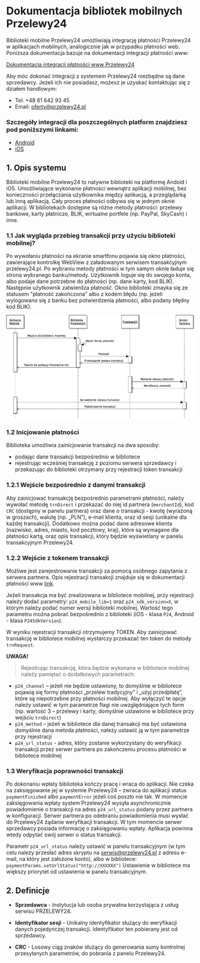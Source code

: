 # Dokumentacja bibliotek mobilnych Przelewy24

Biblioteki mobilne Przelewy24 umożliwiają integrację płatności Przelewy24 w aplikacjach mobilnych, analogicznie jak w przypadku płatności web. Poniższa dokumentacja bazuje na dokumentacji integracji płatności www:

[Dokumentacja integracji płatności www Przelewy24](https://www.przelewy24.pl/storage/app/media/pobierz/Instalacja/przelewy24_dokumentacja_3.2.pdf)


Aby móc dokonać integracji z systemem Przelewy24 niezbędne są dane sprzedawcy. Jeżeli ich nie posiadasz, możesz je uzyskać kontaktując się z działem handlowym:
- Tel: +48 61 642 93 45
- Email: <oferty@przelewy24.pl>


### Szczegóły integracji dla poszczególnych platform znajdziesz pod poniższymi linkami:

- [Android](https://github.com/przelewy24/p24-mobile-lib-android)
- [iOS](https://github.com/przelewy24/p24-mobile-lib-ios)

## 1. Opis systemu

Biblioteki mobilne Przelewy24 to natywne biblioteki na platformę Andoid i iOS. Umożliwiające wykonanie płatności
wewnątrz aplikacji mobilnej, bez konieczności przełączania użytkownika między aplikacją, a
przeglądarką lub inną aplikacją. Cały proces płatności odbywa się w jednym oknie aplikacji.
W bibliotekach dostępne są różne metody płatności: przelewy bankowe, karty płatnicze, BLIK, wirtualne portfele (np. PayPal, SkyCash) i inne.

### 1.1 Jak wygląda przebieg transakcji przy użyciu biblioteki mobilnej?

Po wywołaniu płatności na ekranie smartfonu pojawia się okno płatności, zawierające
kontrolkę WebView z załadowanym serwisem transakcyjnym przelewy24.pl. Po wybraniu
metody płatności w tym samym oknie ładuje się strona wybranego banku/metody. Użytkownik loguje się do swojego konta,
albo podaje dane potrzebne do płatności (np. dane karty, kod BLIK). Następnie użytkownik
zatwierdza płatność. Okno biblioteki zmayka się ze statusem "płatność zakończona" albo z kodem błędu
(np. jeżeli wylogowano się z banku bez potwierdzenia płatności, albo podany błędny kod BLIK).

![](img/diagram1.png)


### 1.2 Inicjowanie płatności

Biblioteka umożliwia zainicjowanie transakcji na dwa sposoby:

- podając dane transakcji bezpośrednio w bibliotece
- rejestrując wcześniej transakcję z poziomu serwera sprzedawcy i przekazując do biblioteki otrzymany przy rejestracji token transakcji

### 1.2.1 Wejście bezpośrednio z danymi transakcji

Aby zainicjować transakcję bezpośrednio parametrami płatności, należy wywołać metodę `trnDirect` i przekazać do niej id partnera (`merchantId`), kod `CRC` (dostępny w panelu
partnera) oraz dane o transakcji - kwotę (wyrażoną w groszach), walutę (np. „PLN”), e-mail klienta, oraz id sesji (unikalne dla każdej transakcji). Dodatkowo można podać dane adresowe klienta
(nazwisko, adres, miasto, kod pocztowy, kraj), które są wymagane dla płatności kartą, oraz
opis transakcji, który będzie wyświetlany w panelu transakcyjnym Przelewy24.


### 1.2.2 Wejście z tokenem transakcji

Możliwe jest zarejestrowanie transakcji za pomocą osobnego zapytania z serwera partnera. Opis rejestracji transakcji znajduje się w dokumentacji płatności www [link](https://www.przelewy24.pl/storage/app/media/pobierz/Instalacja/przelewy24_dokumentacja_3.2.pdf).

Jeżeli transakcja ma być zrealizowana w bibliotece mobilnej, przy rejestracji należy dodać parametry: `p24_mobile_lib=1` oraz `p24_sdk_version=X`, w którym należy podać numer wersji biblioteki mobilnej. Wartość tego parametru można pobrać bezpośrednio z biblioteki (iOS - klasa `P24`, Android - klasa `P24SdkVersion`).

W wyniku rejestracji transakcji otrzymujemy TOKEN. Aby zainicjować transakcję w bibliotece mobilnej wystarczy przekazać ten token do metody `trnRequest`.

**UWAGA!**

 > Rejestrując transakcję, która będzie wykonana w bibliotece mobilnej należy
pamiętać o dodatkowych parametrach:
- `p24_channel` – jeżeli nie będzie ustawiony, to domyślnie w bibliotece pojawią się
formy płatności „przelew tradycyjny” i „użyj przedpłatę”, które są niepotrzebne przy płatności mobilnej. Aby wyłączyć te opcje należy ustawić w tym parametrze flagi nie
uwzględniające tych form (np. wartość 3 – przelewy i karty, domyślnie ustawione w
bibliotece przy wejściu `trnDirect`)
- `p24_method` – jeżeli w bibliotece dla danej transakcji ma być ustawiona domyślnie
dana metoda płatności, należy ustawić ją w tym parametrze przy rejestracji
- `p24_url_status` - adres, który zostanie wykorzystany do weryfikacji transakcji przez serwer partnera po zakończeniu procesu płatności w bibliotece mobilnej


### 1.3 Weryfikacja poprawności transakcji

Po dokonaniu wpłaty biblioteka kończy pracę i wraca do aplikacji. Nie czeka na zaksięgowanie jej w systemie Przelewy24 – zwraca do aplikacji status `paymentFinished` albo `paymentError` jeżeli coś poszło nie tak.
W momencie zaksięgowania
wpłaty system Przelewy24 wysyła asynchronicznie powiadomienie o transakcji na adres `p24_url_status` podany przez partnera w konfiguracji. Serwer partnera po odebraniu powiadomienia musi wysłać do Przelewy24 żądanie weryfikacji transakcji. W tym momencie serwer sprzedawcy posiada informację o zaksięgowaniu wpłaty. Aplikacja powinna wtedy odpytać swój serwer o status transakcji. 

Parametr `p24_url_status` należy ustawić w panelu transakcyjnym (w tym celu należy przesłać adres skryptu na [serwis@przelewy24.pl](serwis@przelewy24.pl) z
adresu e- mail, na który jest założone konto), albo w bibliotece:
`paymentParams.setUrlStatus("http://XXXXXX")`
Ustawienie w bibliotece ma większy priorytet od ustawienia w panelu transakcyjnym.

## 2. Definicje

- **Sprzedawca** - Instytucja lub osoba prywatna korzystająca z usług serwisu PRZELEWY24.

- **Identyfikator sesji** - Unikalny identyfikator służący do weryfikacji danych pojedynczej
transakcji. Identyfikator ten pobierany jest od sprzedawcy.

- **CRC** - Losowy ciąg znaków służący do generowania sumy kontrolnej przesyłanych
parametrów, do pobrania z panelu Przelewy24.
